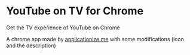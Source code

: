 # YouTube on TV for Chrome
Get the TV experience of YouTube on Chrome

A chrome app made by [applicationize.me](https://applicationize.me/) with some modifications (icon and the description)
